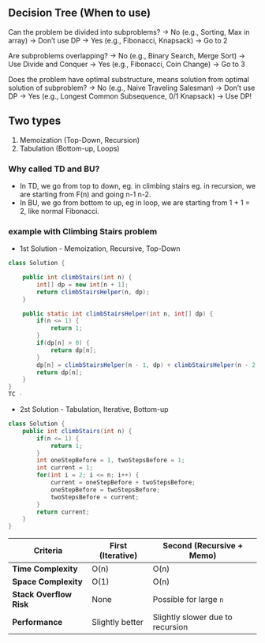 ##  Decision Tree (When to use)
Can the problem be divided into subproblems?
→ No (e.g., Sorting, Max in array) → Don’t use DP
→ Yes (e.g., Fibonacci, Knapsack) → Go to 2

Are subproblems overlapping?
→ No (e.g., Binary Search, Merge Sort) → Use Divide and Conquer
→ Yes (e.g., Fibonacci, Coin Change) → Go to 3

Does the problem have optimal substructure, means solution from optimal solution of subproblem?
→ No (e.g., Naive Traveling Salesman) → Don’t use DP
→ Yes (e.g., Longest Common Subsequence, 0/1 Knapsack) → Use DP!

## Two types
1. Memoization (Top-Down, Recursion)
2. Tabulation (Bottom-up, Loops)

### Why called TD and BU?
- In TD, we go from top to down, eg. in climbing stairs eg. in recursion, we are starting from F(n) and going n-1 n-2.
- In BU, we go from bottom to up, eg in loop, we are starting from 1 + 1 = 2, like normal Fibonacci.

### example with Climbing Stairs problem

- 1st Solution - Memoization, Recursive, Top-Down

```java
class Solution {

    public int climbStairs(int n) {
        int[] dp = new int[n + 1];
        return climbStairsHelper(n, dp);
    }

    public static int climbStairsHelper(int n, int[] dp) {
        if(n <= 1) {
            return 1;
        }
        if(dp[n] > 0) {
            return dp[n];
        }
        dp[n] = climbStairsHelper(n - 1, dp) + climbStairsHelper(n - 2, dp);
        return dp[n];
    }
}
TC - 
```
- 2st Solution - Tabulation, Iterative, Bottom-up
```java
class Solution {
    public int climbStairs(int n) {
        if(n <= 1) {
            return 1;
        }
        int oneStepBefore = 1, twoStepsBefore = 1;
        int current = 1;
        for(int i = 2; i <= n; i++) {
            current = oneStepBefore + twoStepsBefore;
            oneStepBefore = twoStepsBefore;
            twoStepsBefore = current;
        }
        return current;
    }
}
```

| Criteria                | First (Iterative)     | Second (Recursive + Memo)        |
| ----------------------- | --------------------- | -------------------------------- |
| **Time Complexity**     | O(n)                  | O(n)                             |
| **Space Complexity**    | O(1)                  | O(n)                             |
| **Stack Overflow Risk** | None                  | Possible for large `n`           |
| **Performance**         | Slightly better       | Slightly slower due to recursion |

